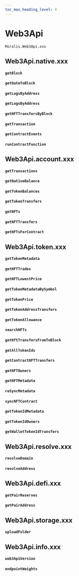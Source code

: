 ```yaml
---
toc_max_heading_level: 4
---
```

# Web3Api

`Moralis.Web3Api.xxx`

## Web3Api.native.xxx

#### `getBlock`
#### `getDateToBlock`
#### `getLogsByAddress`
#### `getLogsByAddress`
#### `getNFTTransfersByBlock`
#### `getTransaction`
#### `getContractEvents`
#### `runContractFunction`

## Web3Api.account.xxx

#### `getTransactions`
#### `getNativeBalance`
#### `getTokenBalances`
#### `getTokenTransfers`
#### `getNFTs`
#### `getNFTTransfers`
#### `getNFTsForContract`

## Web3Api.token.xxx

#### `getTokenMetadata`
#### `getNFTTrades`
#### `getNFTLowestPrice`
#### `getTokenMetadataBySymbol`
#### `getTokenPrice`
#### `getTokenAddressTransfers`
#### `getTokenAllowance`
#### `searchNFTs`
#### `getNftTransfersFromToBlock`
#### `getAllTokenIds`
#### `getContractNFTTransfers`
#### `getNFTOwners`
#### `getNFTMetadata`
#### `reSyncMetadata`
#### `syncNFTContract`
#### `getTokenIdMetadata`
#### `getTokenIdOwners`
#### `getWalletTokenIdTransfers`

## Web3Api.resolve.xxx

#### `resolveDomain`
#### `resolveAddress`

## Web3Api.defi.xxx

#### `getPairReserves`
#### `getPairAddress`

## Web3Api.storage.xxx

#### `uploadFolder`

## Web3Api.info.xxx

#### `web3ApiVersion`
#### `endpointWeights`

